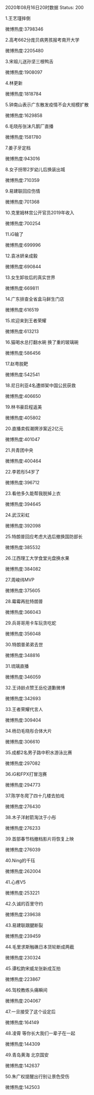 2020年08月16日20时数据
Status: 200

1.王艺瑾摔倒

微博热度:3798346

2.高考662分庞贝病男孩报考南开大学

微博热度:2205480

3.宋祖儿送孙坚三根鸭舌

微博热度:1908097

4.林更新

微博热度:1818784

5.钟南山表示广东散发疫情不会大规模扩散

微博热度:1629858

6.毛晓彤张沫凡鹅厂直播

微博热度:1581780

7.姜子牙定档

微博热度:943016

8.女子拐带2岁幼儿后换装出城

微博热度:710359

9.易建联回应伤情

微博热度:701368

10.克里姆林宫公开官员2019年收入

微博热度:700254

11.iG输了

微博热度:699996

12.袁冰妍亲成毅

微博热度:690844

13.女生卸妆后的真实世界

微博热度:669811

14.广东排查全省盒马鲜生门店

微博热度:616519

15.欢迎来到王者荣耀

微博热度:613213

16.猫喝水总打翻水碗 换了重的玻璃碗

微博热度:586456

17.赵粤脱靶

微博热度:542541

18.尼日利亚4名遭绑架中国公民获救

微博热度:406650

19.林书豪启程返美

微博热度:405802

20.直播卖假潮牌涉案近2亿元

微博热度:401047

21.共青团中央

微博热度:400464

22.李若彤54岁了

微博热度:396712

23.看他多久能帮我脱掉上衣

微博热度:394645

24.武汉彩虹

微博热度:392098

25.特朗普回应考虑大选后撤换国防部长

微博热度:385532

26.江西理工大学食堂光盘换水果

微博热度:384082

27.周峻纬MVP

微博热度:375605

28.霉霉再批特朗普

微博热度:366043

29.兵哥哥用卡车玩贪吃蛇

微博热度:356048

30.特朗普弟弟去世

微博热度:348816

31.琉璃直播

微博热度:346059

32.王诗龄点赞王岳伦道歉微博

微博热度:342693

33.王者荣耀代言人

微博热度:309404

34.杨玏毛晓彤合体大片

微博热度:306610

35.成都2名男子路中积水游泳比赛

微博热度:297082

36.iG和FPX打冒泡赛

微博热度:294773

37.陈学冬爬了四十几楼去拍戏

微博热度:276430

38.木子洋射箭淘汰于小彤

微博热度:276233

39.首部春节档撤档影片将恢复上映

微博热度:276039

40.Ning的千珏

微博热度:262004

41.心疼V5

微博热度:253221

42.久诚的百里守约

微博热度:239638

43.易建联跟腱断裂

微博热度:239459

44.毛里求斯触礁日本货轮断成两截

微博热度:230324

45.谭松韵宋威龙张新成互拍

微博热度:223867

46.驾校教练头痛瞬间

微博热度:204067

47.一旦接受了这个设定后

微博热度:164149

48.凌霄 等你长大我们一辈子在一起

微博热度:144309

49.青岛黄海 北京国安

微博热度:142637

50.朱广权提醒出行别让景色受伤

微博热度:142503

